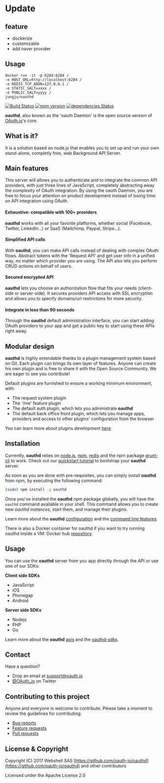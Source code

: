 # Update

## feature
- dockerize
- customizable
- add naver provider 

## Usage
```
docker run -it -p 6284:6284 / 
-e HOST_URL=http://localhost:6284 / 
-e REDIS_TCP_ADDR=127.0.0.1 /
-e STATIC_SALT=xxxx /
-e PUBLIC_SALT=yyyy /
jungju/oauthd
```

[![Build Status](https://travis-ci.org/oauth-io/oauthd.svg?branch=master)](https://travis-ci.org/oauth-io/oauthd)  [![npm version](https://badge.fury.io/js/oauthd.svg)](https://badge.fury.io/js/oauthd) [![dependencies Status](https://david-dm.org/oauth-io/oauthd/status.svg)](https://david-dm.org/oauth-io/oauthd)


**oauthd**, also known as the 'oauth Daemon' is the open source version of
[OAuth.io](https://oauth.io)'s core.

## What is it?

It is a solution based on node.js that enables you to set
up and run your own stand-alone, completly free, web Background API Server.

## Main features

This server will allows you to authenticate and to integrate the common API
providers, with just three lines of JavaScript, completely abstracting away
the complexity of OAuth integration.
By using the oauth Daemon, you are free to focus your attention on product
development instead of losing time on API integration using OAuth.

#### Exhaustive: compatible with 100+ providers
**oauthd** works with all your favorite platforms, whether social (Facebook,
Twitter, LinkedIn...) or SaaS (Mailchimp, Paypal, Stripe...).
#### Simplified API calls
With **oauthd**, you can make API calls instead of dealing with complex OAuth flows.
Abstract tokens with the 'Request API' and get user info in a unified way,
no matter which provider you are using. The API also lets you perform CRUD
actions on behalf of users.
#### Secured encrypted API
**oauthd** lets you choose an authorization flow that fits your needs (client-side
or server-side). It secures providers API access with SSL encryption and allows
you to specify domains/url restrictions for more security.
#### Integrate in less than 90 seconds
Through the **oauthd** default administration interface, you can start adding OAuth
providers to your app and  get a public key to start using these APIs
right away.

## Modular design

**oauthd** is highly extendable thanks to a plugin management system based on Git.
Each plugin can brings its own layer of features.
Anyone can create his own plugin and is free to share it with the Open Source Community.
We are eager to see you contribute!

Default plugins are furnished to ensure a working minimum environment, with:
- The request system plugin
- The '/me' feature plugin
- The default auth plugin, which lets you administrate **oauthd**
- The default back office front plugin, which lets you manage apps, providers and access to other plugins' configuration from the browser

You can learn more about plugins development
[here](https://github.com/oauth-io/oauthd/wiki/Plugins-development).

## Installation

Currently, **oauthd** relies on [node.js](http://nodejs.org/), [npm](https://www.npmjs.org/), [redis](http://redis.io/) and the npm package [grunt-cli](https://www.npmjs.org/package/grunt-cli) to work.
Check out our [quickstart tutorial](https://github.com/oauth-io/oauthd/wiki/Quickstart) to bootstrap your **oauthd** server.

As soon as you are done with pre-requisites, you can simply install **oauthd** from npm, by executing the following command:

```sh
(sudo) npm install -g oauthd
```

Once you've installed the **oauthd** npm package globally, you will have the
`oauthd` command available in your shell. This command allows you to create
new *oauthd instances*, start them, and manage their plugins.

Learn more about the **oauthd**
[configuration](https://github.com/oauth-io/oauthd/wiki/Configuration) and the
[command line features](https://github.com/oauth-io/oauthd/wiki/Command-Line-Interface).

There is also a Docker container for oauthd if you want to try running oauthd inside a VM:
Docker hub [repository](https://registry.hub.docker.com/u/vinc/oauthd-instance/).

## Usage

You can use the **oauthd** server from you app directly through the API or use one
of our SDKs:

**Client side SDKs**
- JavaScript
- iOS
- Phonegap
- Android

**Server side SDKs**
- Nodejs
- PHP
- Go

Learn more about the **oauthd**
[apis](https://github.com/oauth-io/oauthd/wiki/API) and the
[oauthd-sdks](https://github.com/oauth-io/oauthd/wiki/Server-and-client-side-SDKs).

## Contact

Have a question?

- Drop an email at support@oauth.io
- [@OAuth_io](https://twitter.com/OAuth_io) on Twitter

## Contributing to this project

Anyone and everyone is welcome to contribute. Please take a moment to review the guidelines for contributing.

- [Bug reports](https://github.com/oauth-io/oauthd/issues)
- [Feature requests](https://github.com/oauth-io/oauthd/issues)
- [Pull requests](https://github.com/oauth-io/oauthd/pulls)

## License & Copyright

Copyright (C) 2017 Webshell SAS
[https://github.com/oauth-io/oauthd](https://github.com/oauth-io/oauthd) and other contributors

Licensed under the Apache License 2.0

